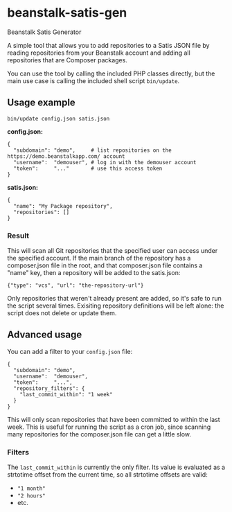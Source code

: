 # beanstalk-satis-gen
Beanstalk Satis Generator

A simple tool that allows you to add repositories to a Satis JSON file by reading repositories from your Beanstalk account and adding all repositories that are Composer packages.

You can use the tool by calling the included PHP classes directly, but the main use case is calling the included shell script `bin/update`.

## Usage example

```
bin/update config.json satis.json
```

**config.json:**
```
{
  "subdomain": "demo",     # list repositories on the https://demo.beanstalkapp.com/ account
  "username":  "demouser", # log in with the demouser account
  "token":     "..."       # use this access token
}
```

**satis.json:**
```
{
  "name": "My Package repository",
  "repositories": []
}
```

### Result
This will scan all Git repositories that the specified user can access under the specified account. If the main branch of the repository has a composer.json file in the root, and that composer.json file contains a "name" key, then a repository will be added to the satis.json:

```
{"type": "vcs", "url": "the-repository-url"}
```

Only repositories that weren't already present are added, so it's safe to run the script several times. Exisiting repository definitions will be left alone: the script does not delete or update them.

## Advanced usage

You can add a filter to your `config.json` file:

```
{
  "subdomain": "demo", 
  "username":  "demouser",
  "token":     "...",
  "repository_filters": {
    "last_commit_within": "1 week"
  }
}
```

This will only scan repositories that have been committed to within the last week. This is useful for running the script as a cron job, since scanning many repositories for the composer.json file can get a little slow.

### Filters
The `last_commit_within` is currently the only filter. Its value is evaluated as a strtotime offset from the current time, so all strtotime offsets are valid:
- `"1 month"`
- `"2 hours"`
- etc.

